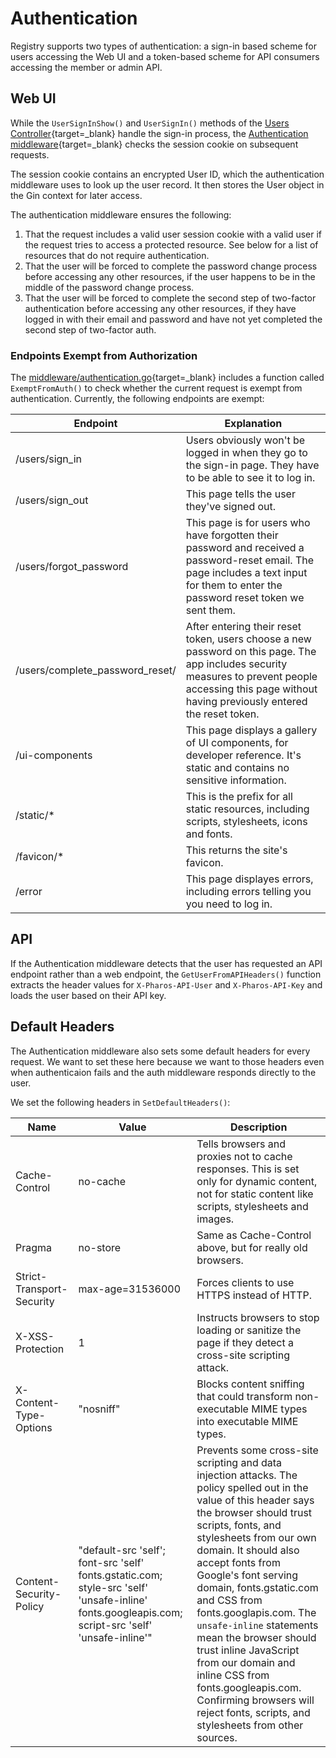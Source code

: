 # Authentication

Registry supports two types of authentication: a sign-in based scheme for users accessing the Web UI and a token-based scheme for API consumers accessing the member or admin API.

## Web UI

While the `UserSignInShow()` and `UserSignIn()` methods of the  [Users Controller](https://github.com/APTrust/registry/blob/master/web/webui/users_controller.go){target=_blank} handle the sign-in process, the [Authentication middleware](https://github.com/APTrust/registry/blob/master/middleware/authenticate.go){target=_blank} checks the session cookie on subsequent requests.

The session cookie contains an encrypted User ID, which the authentication middleware uses to look up the user record. It then stores the User object in the Gin context for later access.

The authentication middleware ensures the following:

1. That the request includes a valid user session cookie with a valid user if the request tries to access a protected resource. See below for a list of resources that do not require authentication.
2. That the user will be forced to complete the password change process before accessing any other resources, if the user happens to be in the middle of the password change process.
3. That the user will be forced to complete the second step of two-factor authentication before accessing any other resources, if they have logged in with their email and password and have not yet completed the second step of two-factor auth.

### Endpoints Exempt from Authorization

The [middleware/authentication.go](https://github.com/APTrust/registry/blob/master/middleware/authenticate.go){target=_blank} includes a function called `ExemptFromAuth()` to check whether the current request is exempt from authentication. Currently, the following endpoints are exempt:

| Endpoint | Explanation |
| -------- | ----------- |
| /users/sign_in | Users obviously won't be logged in when they go to the sign-in page. They have to be able to see it to log in. |
| /users/sign_out | This page tells the user they've signed out. |
| /users/forgot_password | This page is for users who have forgotten their password and received a password-reset email. The page includes a text input for them to enter the password reset token we sent them. |
| /users/complete_password_reset/ | After entering their reset token, users choose a new password on this page. The app includes security measures to prevent people accessing this page without having previously entered the reset token. |
| /ui-components | This page displays a gallery of UI components, for developer reference. It's static and contains no sensitive information. |
| /static/* | This is the prefix for all static resources, including scripts, stylesheets, icons and fonts. |
| /favicon/* | This returns the site's favicon. |
| /error | This page displayes errors, including errors telling you you need to log in. |

## API

If the Authentication middleware detects that the user has requested an API endpoint rather than a web endpoint, the `GetUserFromAPIHeaders()` function extracts the header values for `X-Pharos-API-User` and `X-Pharos-API-Key` and loads the user based on their API key.

## Default Headers

The Authentication middleware also sets some default headers for every request. We want to set these here because we want to those headers even when authenticaion fails and the auth middleware responds directly to the user.

We set the following headers in `SetDefaultHeaders()`:

| Name | Value | Description |
| ---- | ----- | ----------- |
| Cache-Control | no-cache | Tells browsers and proxies not to cache responses. This is set only for dynamic content, not for static content like scripts, stylesheets and images. |
| Pragma | no-store | Same as Cache-Control above, but for really old browsers. |
| Strict-Transport-Security | max-age=31536000 | Forces clients to use HTTPS instead of HTTP. |
| X-XSS-Protection | 1 | Instructs browsers to stop loading or sanitize the page if they detect a cross-site scripting attack. |
| X-Content-Type-Options | "nosniff" | Blocks content sniffing that could transform non-executable MIME types into executable MIME types. |
| Content-Security-Policy | "default-src 'self'; font-src 'self' fonts.gstatic.com; style-src 'self' 'unsafe-inline' fonts.googleapis.com; script-src 'self' 'unsafe-inline'" | Prevents some cross-site scripting and data injection attacks. The policy spelled out in the value of this header says the browser should trust scripts, fonts, and stylesheets from our own domain. It should also accept fonts from Google's font serving domain, fonts.gstatic.com and CSS from fonts.googlapis.com. The `unsafe-inline` statements mean the browser should trust inline JavaScript from our domain and inline CSS from fonts.googleapis.com. Confirming browsers will reject fonts, scripts, and stylesheets from other sources. |
